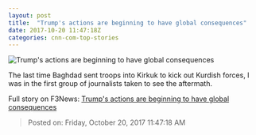 ```yaml
---
layout: post
title:  "Trump's actions are beginning to have global consequences"
date: 2017-10-20 11:47:18Z
categories: cnn-com-top-stories
---
```


![Trump's actions are beginning to have global consequences](http://cdn.cnn.com/cnnnext/dam/assets/171018113019-trump-angry-tweets-super-tease.jpg)

The last time Baghdad sent troops into Kirkuk to kick out Kurdish forces, I was in the first group of journalists taken to see the aftermath.


Full story on F3News: [Trump's actions are beginning to have global consequences](http://www.f3nws.com/n/TthjvC)

> Posted on: Friday, October 20, 2017 11:47:18 AM
